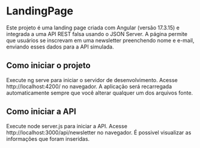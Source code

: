 # LandingPage

Este projeto é uma landing page criada com Angular (versão 17.3.15) e integrada a uma API REST falsa usando o JSON Server. A página permite que usuários se inscrevam em uma newsletter preenchendo nome e e-mail, enviando esses dados para a API simulada.

## Como iniciar o projeto

Execute ng serve para iniciar o servidor de desenvolvimento. Acesse http://localhost:4200/ no navegador. A aplicação será recarregada automaticamente sempre que você alterar qualquer um dos arquivos fonte.

## Como iniciar a API

Execute node server.js para iniciar a API. Acesse http://localhost:3000/api/newsletter no navegador. É possivel visualizar as informações que foram inseridas. 
